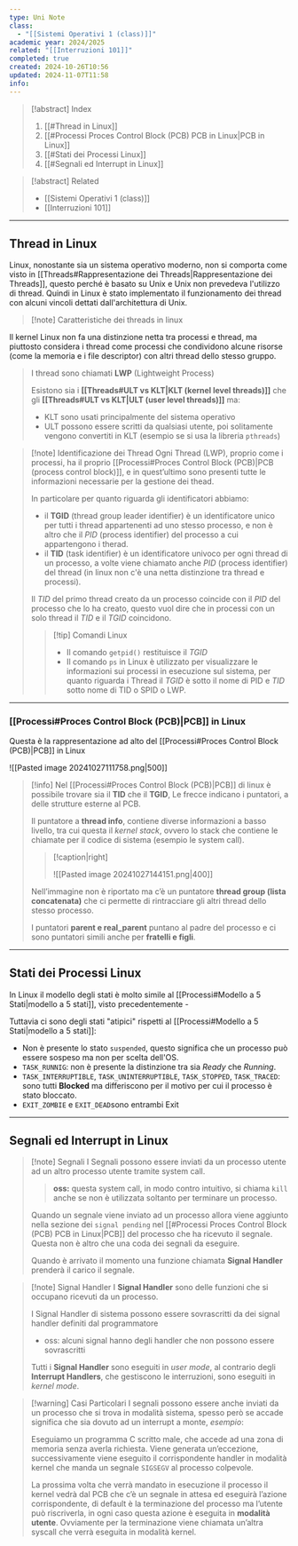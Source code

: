```yaml
---
type: Uni Note
class:
  - "[[Sistemi Operativi 1 (class)]]"
academic year: 2024/2025
related: "[[Interruzioni 101]]"
completed: true
created: 2024-10-26T10:56
updated: 2024-11-07T11:58
info: 
---
```

>[!abstract] Index
>1. [[#Thread in Linux]]
>2. [[#Processi Proces Control Block (PCB) PCB in Linux|PCB in Linux]]
>3. [[#Stati dei Processi Linux]]
>4. [[#Segnali ed Interrupt in Linux]]

>[!abstract] Related
>- [[Sistemi Operativi 1 (class)]]
>- [[Interruzioni 101]]

---
## Thread in Linux

Linux, nonostante sia un sistema operativo moderno, non si comporta come visto in [[Threads#Rappresentazione dei Threads|Rappresentazione dei Threads]], questo perché è basato su Unix e Unix non prevedeva l'utilizzo di thread. Quindi in Linux è stato implementato il funzionamento dei thread con alcuni vincoli dettati dall'architettura di Unix.

>[!note] Caratteristiche dei threads in linux
>
Il kernel Linux non fa una distinzione netta tra processi e thread, ma piuttosto considera i thread come processi che condividono alcune risorse (come la memoria e i file descriptor) con altri thread dello stesso gruppo.
>
>I thread sono chiamati **LWP** (Lightweight Process) 
>
>Esistono sia i **[[Threads#ULT vs KLT|KLT (kernel level threads)]]** che gli **[[Threads#ULT vs KLT|ULT (user level threads)]]** ma:
>- KLT sono usati principalmente del sistema operativo
>- ULT possono essere scritti da qualsiasi utente, poi solitamente vengono convertiti in KLT (esempio se si usa la libreria `pthreads`)

>[!note] Identificazione dei Thread
>Ogni Thread (LWP), proprio come i processi, ha il proprio [[Processi#Proces Control Block (PCB)|PCB (process control block)]], e in quest’ultimo sono presenti tutte le informazioni necessarie per la gestione dei thead.
>
>In particolare per quanto riguarda gli identificatori abbiamo:
>- il **TGID** (thread group leader identifier) è un identificatore unico per tutti i thread appartenenti ad uno stesso processo, e non è altro che il *PID* (process identifier) del processo a cui appartengono i therad.
>- il **TID** (task identifier) è un identificatore univoco per ogni thread di un processo, a volte viene chiamato anche *PID* (process identifier) del thread (in linux non c'è una netta distinzione tra thread e processi).
>
>Il *TID* del primo thread creato da un processo coincide con il *PID* del processo che lo ha creato, questo vuol dire che in processi con un solo thread il *TID* e il *TGID* coincidono.
>
>>[!tip] Comandi Linux
>>- Il comando `getpid()` restituisce il *TGID*
>>- Il comando `ps` in Linux è utilizzato per visualizzare le informazioni sui processi in esecuzione sul sistema, per quanto riguarda i Thread il *TGID* è sotto il nome di PID e *TID* sotto nome di TID o SPID o LWP.

---
### [[Processi#Proces Control Block (PCB)|PCB]] in Linux

Questa è la rappresentazione ad alto del [[Processi#Proces Control Block (PCB)|PCB]] in Linux

![[Pasted image 20241027111758.png|500]]

>[!info] 
>Nel [[Processi#Proces Control Block (PCB)|PCB]] di linux è possibile trovare sia il **TID** che il **TGID**, Le frecce indicano i puntatori, a delle strutture esterne al PCB. 
>
>Il puntatore a **thread info**, contiene diverse informazioni a basso livello, tra cui questa il _kernel stack_, ovvero lo stack che contiene le chiamate per il codice di sistema (esempio le system call).
>
>>[!caption|right]
>> 
>>![[Pasted image 20241027144151.png|400]]
>
>Nell’immagine non è riportato ma c’è un puntatore **thread group (lista concatenata)** che ci permette di rintracciare gli altri thread dello stesso processo.
>
>I puntatori **parent e real_parent** puntano al padre del processo e ci sono puntatori simili anche per **fratelli e figli**.

---
## Stati dei Processi Linux

In Linux il modello degli stati è molto simile al [[Processi#Modello a 5 Stati|modello a 5 stati]], visto precedentemente -

Tuttavia ci sono degli stati "atipici" rispetti al [[Processi#Modello a 5 Stati|modello a 5 stati]]:
- Non è presente lo stato `suspended`, questo significa che un processo può essere sospeso ma non per scelta dell'OS.
- `TASK_RUNNIG`: non è presente la distinzione tra sia *Ready* che *Running*.
- `TASK_INTERRUPTIBLE`, `TASK_UNINTERRUPTIBLE`, `TASK_STOPPED`, `TASK_TRACED`: sono tutti **Blocked** ma differiscono per il motivo per cui il processo è stato bloccato.
- `EXIT_ZOMBIE` e `EXIT_DEAD`sono entrambi Exit

---
## Segnali ed Interrupt in Linux

>[!note] Segnali
> I Segnali possono essere inviati da un processo utente ad un altro processo utente tramite system call.
>
>>**oss:** questa system call, in modo contro intuitivo, si chiama `kill` anche se non è utilizzata soltanto per terminare un processo.
>
>Quando un segnale viene inviato ad un processo allora viene aggiunto nella sezione dei `signal pending` nel [[#Processi Proces Control Block (PCB) PCB in Linux|PCB]] del processo che ha ricevuto il segnale. Questa non è altro che una coda dei segnali da eseguire.
>
>Quando è arrivato il momento una funzione chiamata **Signal Handler** prenderà il carico il segnale. 

>[!note] Signal Handler
>I **Signal Handler** sono delle funzioni che si occupano ricevuti da un processo.
>
>I Signal Handler di sistema possono essere sovrascritti da dei signal handler definiti dal programmatore 
>- oss: alcuni signal hanno degli handler che non possono essere sovrascritti
>
>Tutti i **Signal Handler** sono eseguiti in *user mode*, al contrario degli **Interrupt Handlers**, che gestiscono le interruzioni, sono eseguiti in *kernel mode*.


>[!warning] Casi Particolari
>I segnali possono essere anche inviati da un processo che si trova in modalità sistema, spesso però se accade significa che sia dovuto ad un interrupt a monte, _esempio_:
   > 
>Eseguiamo un programma C scritto male, che accede ad una zona di memoria senza averla richiesta. Viene generata un’eccezione, successivamente viene eseguito il corrispondente handler in modalità kernel che manda un segnale `SIGSEGV` al processo colpevole.
   > 
> La prossima volta che verrà mandato in esecuzione il processo il kernel vedrà dal PCB che c’è un segnale in attesa ed eseguirà l’azione corrispondente, di default è la terminazione del processo ma l’utente può riscriverla, in ogni caso questa azione è eseguita in **modalità utente**. Ovviamente per la terminazione viene chiamata un’altra syscall che verrà eseguita in modalità kernel.